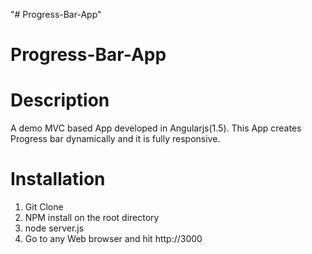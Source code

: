 "# Progress-Bar-App" 
# Progress-Bar-App

# Description

A demo MVC based App developed in Angularjs(1.5). This App creates Progress bar dynamically and it is fully responsive. 


# Installation
1. Git Clone
2. NPM install on the root directory
3. node server.js
4. Go to any Web browser and hit http://3000
